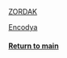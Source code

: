 [ZORDAK](ZORDAK.md)


[Encodya](Encodya.md)


#### [Return to main](https://jzm6677.github.io/Jay_Site/)
